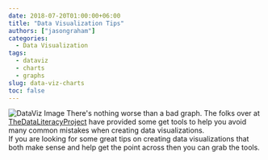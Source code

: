 ```yaml
---
date: 2018-07-20T01:00:00+06:00
title: "Data Visualization Tips"
authors: ["jasongraham"]
categories:
  - Data Visualization
tags:
  - dataviz
  - charts
  - graphs
slug: data-viz-charts
toc: false
---
```


![DataViz Image](/img/dataliteracy.jpg) There's nothing worse than a bad graph.  The folks over at [TheDataLiteracyProject](https://www.geckoboard.com/learn/data-literacy/data-visualization-tips/) have provided some get tools to help you avoid many common mistakes when creating data visualizations.  
If you are looking for some great tips on creating data visualizations that both make sense and help get the point across then you can grab the tools.


